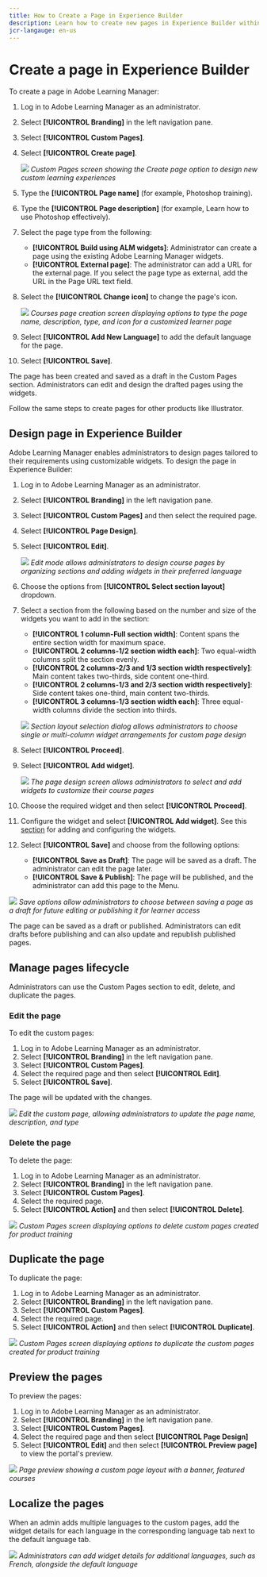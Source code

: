 ```yaml
---
title: How to Create a Page in Experience Builder
description: Learn how to create new pages in Experience Builder within Adobe Learning Manager. This guide covers selecting templates, naming pages, setting page properties, and publishing your custom pages.
jcr-langauge: en-us
---
```


# Create a page in Experience Builder

To create a page in Adobe Learning Manager:

1. Log in to Adobe Learning Manager as an administrator. 
2. Select **[!UICONTROL Branding]** in the left navigation pane. 
3. Select **[!UICONTROL Custom Pages]**.
4. Select **[!UICONTROL Create page]**.

   ![](assets/select-create-page.png)
   _Custom Pages screen showing the Create page option to design new custom learning experiences_

5. Type the **[!UICONTROL Page name]** (for example, Photoshop training).
6. Type the **[!UICONTROL Page description]** (for example, Learn how to use Photoshop effectively). 
7. Select the page type from the following:

    * **[!UICONTROL Build using ALM widgets]**: Administrator can create a page using the existing Adobe Learning Manager widgets.
    * **[!UICONTROL External page]**: The administrator can add a URL for the external page. If you select the page type as external, add the URL in the Page URL text field.

8. Select the **[!UICONTROL Change icon]** to change the page's icon.
 
   ![](assets/create-page-screen.png)
   _Courses page creation screen displaying options to type the page name, description, type, and icon for a customized learner page_
9. Select **[!UICONTROL Add New Language]** to add the default language for the page. 
10. Select **[!UICONTROL Save]**. 

The page has been created and saved as a draft in the Custom Pages section. Administrators can edit and design the drafted pages using the widgets. 

Follow the same steps to create pages for other products like Illustrator.

## Design page in Experience Builder

Adobe Learning Manager enables administrators to design pages tailored to their requirements using customizable widgets.
To design the page in Experience Builder:

1. Log in to Adobe Learning Manager as an administrator. 
2. Select **[!UICONTROL Branding]** in the left navigation pane. 
3. Select **[!UICONTROL Custom Pages]** and then select the required page. 
4. Select **[!UICONTROL Page Design]**.  
5. Select **[!UICONTROL Edit]**. 
 
   ![](assets/edit-the-page.png)
   _Edit mode allows administrators to design course pages by organizing sections and adding widgets in their preferred language_

6. Choose the options from **[!UICONTROL Select section layout]** dropdown.
7. Select a section from the following based on the number and size of the widgets you want to add in the section:

    * **[!UICONTROL 1 column-Full section width]**: Content spans the entire section width for maximum space.
    * **[!UICONTROL 2 columns-1/2 section width each]**: Two equal-width columns split the section evenly.
    * **[!UICONTROL 2 columns-2/3 and 1/3 section width respectively]**: Main content takes two-thirds, side content one-third.
    * **[!UICONTROL 2 columns-1/3 and 2/3 section width respectively]**: Side content takes one-third, main content two-thirds.
    * **[!UICONTROL 3 columns-1/3 section width each]**: Three equal-width columns divide the section into thirds.
 
   ![](assets/select-section-layout.png)
   _Section layout selection dialog allows administrators to choose single or multi-column widget arrangements for custom page design_

8. Select **[!UICONTROL Proceed]**.
9. Select **[!UICONTROL Add widget]**.
 
   ![](assets/select-add-widgets.png)
   _The page design screen allows administrators to select and add widgets to customize their course pages_

10. Choose the required widget and then select **[!UICONTROL Proceed]**. 
11. Configure the widget and select **[!UICONTROL Add widget]**. See this [section](/help/migrated/administrators/feature-summary/experience-builder/add-a-widget.md) for adding and configuring the widgets.
12. Select **[!UICONTROL Save]** and choose from the following options:

    * **[!UICONTROL Save as Draft]**: The page will be saved as a draft. The administrator can edit the page later.
    * **[!UICONTROL Save & Publish]**: The page will be published, and the administrator can add this page to the Menu. 
   
   ![](assets/select-save-options.png)
   _Save options allow administrators to choose between saving a page as a draft for future editing or publishing it for learner access_

The page can be saved as a draft or published. Administrators can edit drafts before publishing and can also update and republish published pages.

## Manage pages lifecycle

Administrators can use the Custom Pages section to edit, delete, and duplicate the pages.

### Edit the page

To edit the custom pages:

1. Log in to Adobe Learning Manager as an administrator.
2. Select **[!UICONTROL Branding]** in the left navigation pane.
3. Select **[!UICONTROL Custom Pages]**.
4. Select the required page and then select **[!UICONTROL Edit]**. 
5. Select **[!UICONTROL Save]**.

The page will be updated with the changes. 

![](assets/edit-the-page-custom.png)
_Edit the custom page, allowing administrators to update the page name, description, and type_

### Delete the page

To delete the page:

1. Log in to Adobe Learning Manager as an administrator.
2. Select **[!UICONTROL Branding]** in the left navigation pane.
3. Select **[!UICONTROL Custom Pages]**.
4. Select the required page.
5. Select **[!UICONTROL Action]** and then select **[!UICONTROL Delete]**. 
 
![](assets/delete-the-custom-page.png)
_Custom Pages screen displaying options to delete custom pages created for product training_

## Duplicate the page

To duplicate the page:

1. Log in to Adobe Learning Manager as an administrator.
2. Select **[!UICONTROL Branding]** in the left navigation pane.
3. Select **[!UICONTROL Custom Pages]**.
4. Select the required page.
5. Select **[!UICONTROL Action]** and then select **[!UICONTROL Duplicate]**. 
 
![](assets/duplicate-the-page.png)
_Custom Pages screen displaying options to duplicate the custom pages created for product training_

## Preview the pages

To preview the pages:

1. Log in to Adobe Learning Manager as an administrator.
2. Select **[!UICONTROL Branding]** in the left navigation pane.
3. Select **[!UICONTROL Custom Pages]**.
4. Select the required page and then select **[!UICONTROL Page Design]**
5. Select **[!UICONTROL Edit]** and then select **[!UICONTROL Preview page]** to view the portal's preview. 

![](assets/preview-page.png)
_Page preview showing a custom page layout with a banner, featured courses_

## Localize the pages

When an admin adds multiple languages to the custom pages, add the widget details for each language in the corresponding language tab next to the default language tab.

![](assets/localize-pages.png) 
_Administrators can add widget details for additional languages, such as French, alongside the default language_


